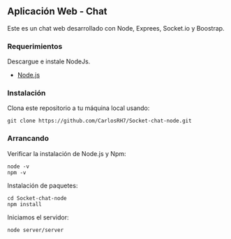 ## Aplicación Web - Chat

Este es un chat web desarrollado con Node, Exprees, Socket.io y Boostrap.

### Requerimientos

Descargue e instale NodeJs.
+ [Node.js](https://nodejs.org/es/)

### Instalación

Clona este repositorio a tu máquina local usando:

	git clone https://github.com/CarlosRH7/Socket-chat-node.git

### Arrancando

Verificar la instalación de Node.js y Npm:

```
node -v
npm -v
```

Instalación de paquetes:

```
cd Socket-chat-node
npm install
```

Iniciamos el servidor:
```
node server/server
```